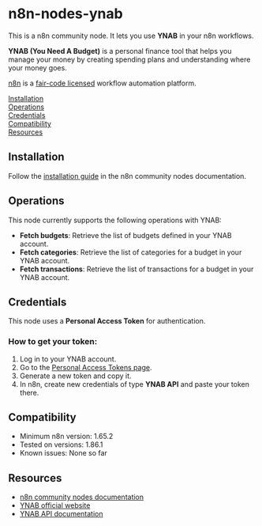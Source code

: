 # n8n-nodes-ynab

This is a n8n community node. It lets you use **YNAB** in your n8n workflows.

**YNAB (You Need A Budget)** is a personal finance tool that helps you manage your money by creating spending plans and understanding where your money goes.

[n8n](https://n8n.io/) is a [fair-code licensed](https://docs.n8n.io/reference/license/) workflow automation platform.

[Installation](#installation)  
[Operations](#operations)  
[Credentials](#credentials)  
[Compatibility](#compatibility)  
[Resources](#resources)

## Installation

Follow the [installation guide](https://docs.n8n.io/integrations/community-nodes/installation/) in the n8n community nodes documentation.

## Operations

This node currently supports the following operations with YNAB:

- **Fetch budgets**: Retrieve the list of budgets defined in your YNAB account.
- **Fetch categories**: Retrieve the list of categories for a budget in your YNAB account.
- **Fetch transactions**: Retrieve the list of transactions for a budget in your YNAB account.

## Credentials

This node uses a **Personal Access Token** for authentication.

### How to get your token:

1. Log in to your YNAB account.
2. Go to the [Personal Access Tokens page](https://api.ynab.com/#personal-access-tokens).
3. Generate a new token and copy it.
4. In n8n, create new credentials of type **YNAB API** and paste your token there.

## Compatibility

- Minimum n8n version: 1.65.2
- Tested on versions: 1.86.1
- Known issues: None so far

## Resources

- [n8n community nodes documentation](https://docs.n8n.io/integrations/community-nodes/)
- [YNAB official website](https://www.ynab.com/)
- [YNAB API documentation](https://api.ynab.com/)
